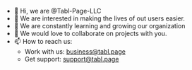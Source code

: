 - 👋 Hi, we are @Tabl-Page-LLC
- 👀 We are interested in making the lives of out users easier.
- 🌱 We are constantly learning and growing our organization
- 💞️ We would love to collaborate on projects with you.
- 📫 How to reach us: 
    - Work with us: business@tabl.page
    - Get support: support@tabl.page
